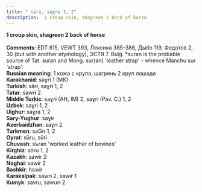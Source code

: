 ```yaml
---
title: " sārɨ, saɣrɨ 1, 2"
description:  1 croup skin, shagreen 2 back of horse
---
```

<strong> 1 croup skin, shagreen 2 back of horse</strong><br><br>
<strong>Comments</strong>:  EDT 815, VEWT 393, Лексика 385-386, Дыбо 119, Федотов 2, 30 (but with another etymology), ЭСТЯ 7. Bulg. *suran is the probable source of Tat. suran and Mong. sur(an) 'leather strap' - whence Manchu sur 'strap'.<br>
<strong>Russian meaning</strong>:  1 кожа с крупа, шагрень 2 круп лошади<br>
<strong>Karakhanid</strong>:  saɣrɨ 1 (MK)<br>
<strong>Turkish</strong>:  sārɨ, saɣrɨ 1, 2<br>
<strong>Tatar</strong>:  sawrɨ 2<br>
<strong>Middle Turkic</strong>:  saɣrɨ (AH, IM) 2, saɣri (Pav. C.) 1, 2<br>
<strong>Uzbek</strong>:  saɣri 1, 2<br>
<strong>Uighur</strong>:  saɣra 1, 2<br>
<strong>Sary-Yughur</strong>:  saɣɨr<br>
<strong>Azerbaidzhan</strong>:  saɣrɨ 2<br>
<strong>Turkmen</strong>:  saGrɨ 1, 2<br>
<strong>Oyrat</strong>:  sūru, sūrɨ<br>
<strong>Chuvash</strong>:  sъran 'worked leather of bovines'<br>
<strong>Kirghiz</strong>:  sōru 1, 2<br>
<strong>Kazakh</strong>:  sawɨr 2<br>
<strong>Noghai</strong>:  sawɨr 2<br>
<strong>Bashkir</strong>:  hawɨr<br>
<strong>Karakalpak</strong>:  sawrɨ 2, sawɨr 1<br>
<strong>Kumyk</strong>:  savru, sawurɨ 2<br>



